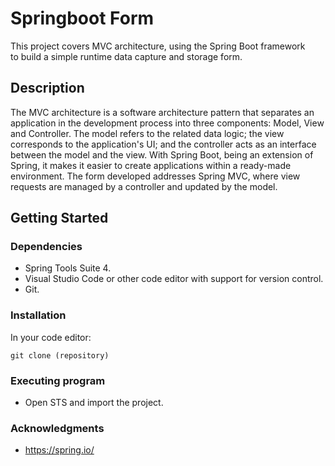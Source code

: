 # Springboot Form
This project covers MVC architecture, using the Spring Boot framework <br>
to build a simple runtime data capture and storage form.

## Description
The MVC architecture is a software architecture pattern that separates an application in the development process into three components: Model, View and Controller. The model refers to the related data logic; the view corresponds to the application's UI; and the controller acts as an interface between the model and the view. With Spring Boot, being an extension of Spring, it makes it easier to create applications within a ready-made environment. The form developed addresses Spring MVC, where view requests are managed by a controller and updated by the model.

## Getting Started

### Dependencies
- Spring Tools Suite 4.
- Visual Studio Code or other code editor with support for version control.
- Git.

### Installation
In your code editor:
```
git clone (repository)
```

### Executing program
- Open STS and import the project.

### Acknowledgments
- https://spring.io/





 
